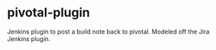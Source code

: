 pivotal-plugin
==============

Jenkins plugin to post a build note back to pivotal. Modeled off the Jira Jenkins plugin.
